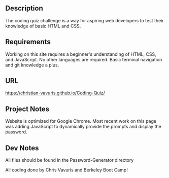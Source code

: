 ## Description
The coding quiz challenge is a way for aspiring web developers to test their knowledge of basic HTML and CSS. 

## Requirements
Working on this site requires a beginner's understanding of HTML, CSS, and JavaScript. No other languages are required. Basic terminal navigation and git knowledge a plus.

## URL
https://christian-vavuris.github.io/Coding-Quiz/

## Project Notes
Website is optimized for Google Chrome. Most recent work on this page was adding JavaScript to dynamically provide the prompts and display the password.

## Dev Notes
All files should be found in the Password-Generator directory

All coding done by Chris Vavuris and Berkeley Boot Camp!